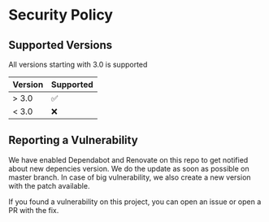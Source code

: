 # Security Policy

## Supported Versions

All versions starting with 3.0 is supported

| Version | Supported          |
| ------- | ------------------ |
| > 3.0   | :white_check_mark: |
| < 3.0   | :x:                |

## Reporting a Vulnerability

We have enabled Dependabot and Renovate on this repo to get notified about new depencies version. We do the update as soon as possible on master branch. In case of big vulnerability, we also create a new version with the patch available.

If you found a vulnerability on this project, you can open an issue or open a PR with the fix.
